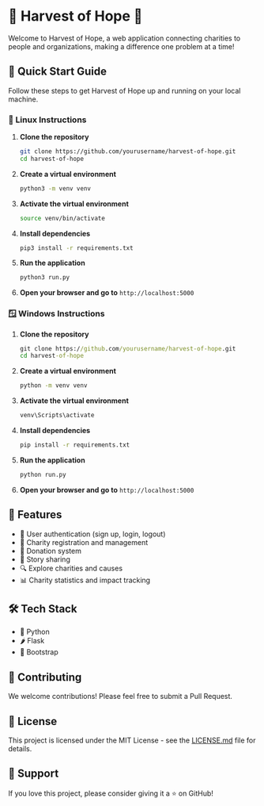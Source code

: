 
# 🌾 Harvest of Hope 🌱

Welcome to Harvest of Hope, a web application connecting charities to people and organizations, making a difference one problem at a time!

## 🚀 Quick Start Guide

Follow these steps to get Harvest of Hope up and running on your local machine.

### 🐧 Linux Instructions

1. **Clone the repository**
   ```bash
   git clone https://github.com/yourusername/harvest-of-hope.git
   cd harvest-of-hope
   ```

2. **Create a virtual environment**
   ```bash
   python3 -m venv venv
   ```

3. **Activate the virtual environment**
   ```bash
   source venv/bin/activate
   ```

4. **Install dependencies**
   ```bash
   pip3 install -r requirements.txt
   ```


5. **Run the application**
   ```bash
   python3 run.py
   ```

6. **Open your browser and go to** `http://localhost:5000`

### 🪟 Windows Instructions

1. **Clone the repository**
   ```cmd
   git clone https://github.com/yourusername/harvest-of-hope.git
   cd harvest-of-hope
   ```

2. **Create a virtual environment**
   ```cmd
   python -m venv venv
   ```

3. **Activate the virtual environment**
   ```cmd
   venv\Scripts\activate
   ```

4. **Install dependencies**
   ```cmd
   pip install -r requirements.txt
   ```

5. **Run the application**
   ```cmd
   python run.py
   ```

6. **Open your browser and go to** `http://localhost:5000`

## 🌈 Features

- 👤 User authentication (sign up, login, logout)
- 🏢 Charity registration and management
- 🎁 Donation system
- 📖 Story sharing
- 🔍 Explore charities and causes
- 📊 Charity statistics and impact tracking

## 🛠️ Tech Stack

- 🐍 Python
- 🌶️ Flask
- 🎨 Bootstrap

## 🤝 Contributing

We welcome contributions! Please feel free to submit a Pull Request.

## 📜 License

This project is licensed under the MIT License - see the [LICENSE.md](LICENSE.md) file for details.

## 💖 Support

If you love this project, please consider giving it a ⭐️ on GitHub!